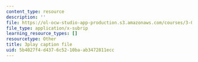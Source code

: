 ```yaml
---
content_type: resource
description: ''
file: https://ol-ocw-studio-app-production.s3.amazonaws.com/courses/3-091sc-introduction-to-solid-state-chemistry-fall-2010/5b4027f4d4376c5210baab3472811ecc_LHRZLeQ2aaM.srt
file_type: application/x-subrip
learning_resource_types: []
resourcetype: Other
title: 3play caption file
uid: 5b4027f4-d437-6c52-10ba-ab3472811ecc
---
```


